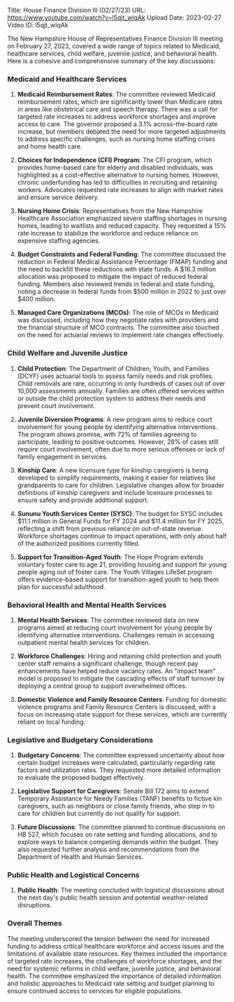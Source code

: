 Title: House Finance Division III (02/27/23)
URL: https://www.youtube.com/watch?v=l5qjt_wlqAk
Upload Date: 2023-02-27
Video ID: l5qjt_wlqAk

The New Hampshire House of Representatives Finance Division III meeting on February 27, 2023, covered a wide range of topics related to Medicaid, healthcare services, child welfare, juvenile justice, and behavioral health. Here is a cohesive and comprehensive summary of the key discussions:

### **Medicaid and Healthcare Services**
1. **Medicaid Reimbursement Rates**: The committee reviewed Medicaid reimbursement rates, which are significantly lower than Medicare rates in areas like obstetrical care and speech therapy. There was a call for targeted rate increases to address workforce shortages and improve access to care. The governor proposed a 3.1% across-the-board rate increase, but members debated the need for more targeted adjustments to address specific challenges, such as nursing home staffing crises and home health care.

2. **Choices for Independence (CFI) Program**: The CFI program, which provides home-based care for elderly and disabled individuals, was highlighted as a cost-effective alternative to nursing homes. However, chronic underfunding has led to difficulties in recruiting and retaining workers. Advocates requested rate increases to align with market rates and ensure service delivery.

3. **Nursing Home Crisis**: Representatives from the New Hampshire Healthcare Association emphasized severe staffing shortages in nursing homes, leading to waitlists and reduced capacity. They requested a 15% rate increase to stabilize the workforce and reduce reliance on expensive staffing agencies.

4. **Budget Constraints and Federal Funding**: The committee discussed the reduction in Federal Medical Assistance Percentage (FMAP) funding and the need to backfill these reductions with state funds. A $16.3 million allocation was proposed to mitigate the impact of reduced federal funding. Members also reviewed trends in federal and state funding, noting a decrease in federal funds from $500 million in 2022 to just over $400 million.

5. **Managed Care Organizations (MCOs)**: The role of MCOs in Medicaid was discussed, including how they negotiate rates with providers and the financial structure of MCO contracts. The committee also touched on the need for actuarial reviews to implement rate changes effectively.

### **Child Welfare and Juvenile Justice**
1. **Child Protection**: The Department of Children, Youth, and Families (DCYF) uses actuarial tools to assess family needs and risk profiles. Child removals are rare, occurring in only hundreds of cases out of over 10,000 assessments annually. Families are often offered services within or outside the child protection system to address their needs and prevent court involvement.

2. **Juvenile Diversion Programs**: A new program aims to reduce court involvement for young people by identifying alternative interventions. The program shows promise, with 72% of families agreeing to participate, leading to positive outcomes. However, 28% of cases still require court involvement, often due to more serious offenses or lack of family engagement in services.

3. **Kinship Care**: A new licensure type for kinship caregivers is being developed to simplify requirements, making it easier for relatives like grandparents to care for children. Legislative changes allow for broader definitions of kinship caregivers and include licensure processes to ensure safety and provide additional support.

4. **Sununu Youth Services Center (SYSC)**: The budget for SYSC includes $11.1 million in General Funds for FY 2024 and $11.4 million for FY 2025, reflecting a shift from previous reliance on out-of-state revenue. Workforce shortages continue to impact operations, with only about half of the authorized positions currently filled.

5. **Support for Transition-Aged Youth**: The Hope Program extends voluntary foster care to age 21, providing housing and support for young people aging out of foster care. The Youth Villages LifeSet program offers evidence-based support for transition-aged youth to help them plan for successful adulthood.

### **Behavioral Health and Mental Health Services**
1. **Mental Health Services**: The committee reviewed data on new programs aimed at reducing court involvement for young people by identifying alternative interventions. Challenges remain in accessing outpatient mental health services for children.

2. **Workforce Challenges**: Hiring and retaining child protection and youth center staff remains a significant challenge, though recent pay enhancements have helped reduce vacancy rates. An "impact team" model is proposed to mitigate the cascading effects of staff turnover by deploying a central group to support overwhelmed offices.

3. **Domestic Violence and Family Resource Centers**: Funding for domestic violence programs and Family Resource Centers is discussed, with a focus on increasing state support for these services, which are currently reliant on local funding.

### **Legislative and Budgetary Considerations**
1. **Budgetary Concerns**: The committee expressed uncertainty about how certain budget increases were calculated, particularly regarding rate factors and utilization rates. They requested more detailed information to evaluate the proposed budget effectively.

2. **Legislative Support for Caregivers**: Senate Bill 172 aims to extend Temporary Assistance for Needy Families (TANF) benefits to fictive kin caregivers, such as neighbors or close family friends, who step in to care for children but currently do not qualify for support.

3. **Future Discussions**: The committee planned to continue discussions on HB 527, which focuses on rate setting and funding allocations, and to explore ways to balance competing demands within the budget. They also requested further analysis and recommendations from the Department of Health and Human Services.

### **Public Health and Logistical Concerns**
1. **Public Health**: The meeting concluded with logistical discussions about the next day's public health session and potential weather-related disruptions.

### **Overall Themes**
The meeting underscored the tension between the need for increased funding to address critical healthcare workforce and access issues and the limitations of available state resources. Key themes included the importance of targeted rate increases, the challenges of workforce shortages, and the need for systemic reforms in child welfare, juvenile justice, and behavioral health. The committee emphasized the importance of detailed information and holistic approaches to Medicaid rate setting and budget planning to ensure continued access to services for eligible populations.